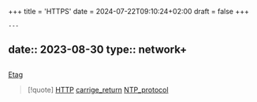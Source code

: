 +++
title = 'HTTPS'
date = 2024-07-22T09:10:24+02:00
draft = false
+++

    ---
date:: 2023-08-30
type:: network+
---
## 


[Etag](/Etag.md)


>[!quote] [HTTP](/protocols/HTTP.md) [carrige_return](/carrige_return.md) [NTP_protocol](/protocols/NTP_protocol.md)